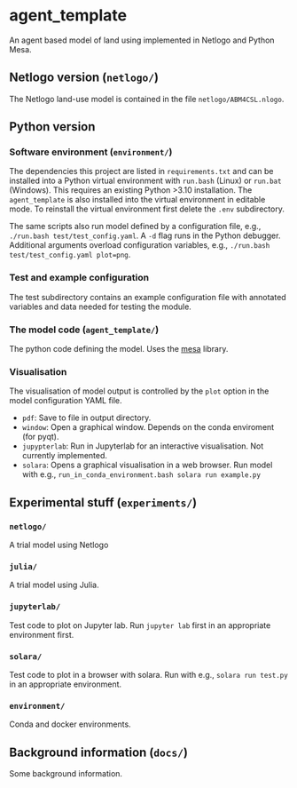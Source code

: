 # agent_template
An agent based model of land using implemented in Netlogo and Python Mesa.

## Netlogo version (`netlogo/`)
The Netlogo land-use model is contained in the file `netlogo/ABM4CSL.nlogo`.

## Python version
### Software environment (`environment/`)

The dependencies this project are listed in `requirements.txt` and can be installed into a Python virtual environment with `run.bash` (Linux) or `run.bat` (Windows).  This requires an existing Python >3.10 installation.  The `agent_template` is also installed into the virtual environment in editable mode. To reinstall the virtual environment first delete the `.env` subdirectory.

The same scripts also run model defined by a configuration file, e.g., `./run.bash test/test_config.yaml`.  A `-d` flag runs in the Python debugger.  Additional arguments overload configuration variables, e.g., `./run.bash test/test_config.yaml plot=png`.

### Test and example configuration
The test subdirectory contains an example configuration file with annotated variables and data needed for testing the module.

### The model code (`agent_template/`)
The python code defining the model.  Uses the [mesa](https://mesa.readthedocs.io/) library.

### Visualisation

The visualisation of model output is controlled by the `plot` option in the model configuration YAML file. 

 - `pdf`: Save to file in output directory.
 - `window`: Open a graphical window. Depends on the conda enviroment (for pyqt).
 - `jupypterlab`: Run in Jupyterlab for an interactive visualisation. Not currently implemented.
 - `solara`: Opens a graphical visualisation in a web browser. Run model with e.g., `run_in_conda_environment.bash solara run example.py`

## Experimental stuff (`experiments/`)
### `netlogo/`
A trial model using Netlogo

### `julia/`
A trial model using Julia.

### `jupyterlab/`
Test code to plot on Jupyter lab. Run `jupyter lab` first in an appropriate environment first.

### `solara/`
Test code to plot in a browser with solara.  Run with e.g., `solara run test.py` in an appropriate environment.

### `environment/`
Conda and docker environments.

## Background information (`docs/`)
Some background information.

